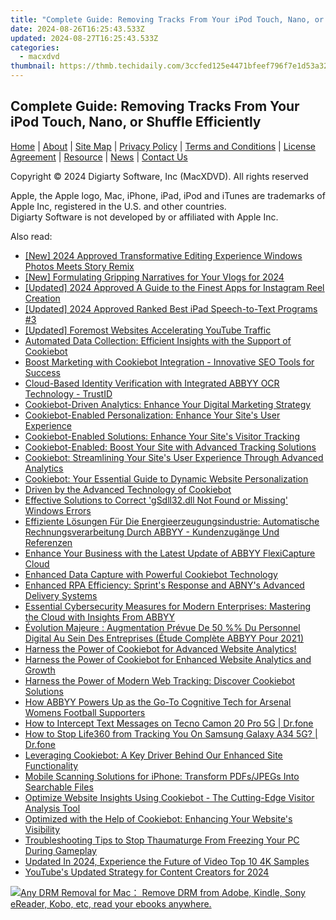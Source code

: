 ```yaml
---
title: "Complete Guide: Removing Tracks From Your iPod Touch, Nano, or Shuffle Efficiently"
date: 2024-08-26T16:25:43.533Z
updated: 2024-08-27T16:25:43.533Z
categories:
  - macxdvd
thumbnail: https://thmb.techidaily.com/3ccfed125e4471bfeef796f7e1d53a32e1cb3d7aef2eb6fc1425b4243cea5954.jpg
---
```


## Complete Guide: Removing Tracks From Your iPod Touch, Nano, or Shuffle Efficiently

[Home](https://tools.techidaily.com/macxdvd/products/) | [About](https://tools.techidaily.com/macxdvd/products/) | [Site Map](https://tools.techidaily.com/macxdvd/products/) | [Privacy Policy](https://tools.techidaily.com/macxdvd/products/) | [Terms and Conditions](https://tools.techidaily.com/macxdvd/products/) | [License Agreement](https://tools.techidaily.com/macxdvd/products/) | [Resource](https://tools.techidaily.com/macxdvd/products/) | [News](https://tools.techidaily.com/macxdvd/products/) | [Contact Us](https://tools.techidaily.com/macxdvd/products/)

Copyright © 2024 Digiarty Software, Inc (MacXDVD). All rights reserved

Apple, the Apple logo, Mac, iPhone, iPad, iPod and iTunes are trademarks of Apple Inc, registered in the U.S. and other countries.  
Digiarty Software is not developed by or affiliated with Apple Inc.

<ins class="adsbygoogle"
     style="display:block"
     data-ad-format="autorelaxed"
     data-ad-client="ca-pub-7571918770474297"
     data-ad-slot="1223367746"></ins>



<ins class="adsbygoogle"
     style="display:block"
     data-ad-client="ca-pub-7571918770474297"
     data-ad-slot="8358498916"
     data-ad-format="auto"
     data-full-width-responsive="true"></ins>

<span class="atpl-alsoreadstyle">Also read:</span>
<div><ul>
<li><a href="https://vp-tips.techidaily.com/new-2024-approved-transformative-editing-experience-windows-photos-meets-story-remix/"><u>[New] 2024 Approved  Transformative Editing Experience  Windows Photos Meets Story Remix</u></a></li>
<li><a href="https://fox-blue.techidaily.com/new-formulating-gripping-narratives-for-your-vlogs-for-2024/"><u>[New] Formulating Gripping Narratives for Your Vlogs for 2024</u></a></li>
<li><a href="https://instagram-video-recordings.techidaily.com/updated-2024-approved-a-guide-to-the-finest-apps-for-instagram-reel-creation/"><u>[Updated] 2024 Approved  A Guide to the Finest Apps for Instagram Reel Creation</u></a></li>
<li><a href="https://desktop-recording.techidaily.com/updated-2024-approved-ranked-best-ipad-speech-to-text-programs-3/"><u>[Updated] 2024 Approved  Ranked Best iPad Speech-to-Text Programs #3</u></a></li>
<li><a href="https://some-knowledge.techidaily.com/updated-foremost-websites-accelerating-youtube-traffic/"><u>[Updated] Foremost Websites Accelerating YouTube Traffic</u></a></li>
<li><a href="https://some-approaches.techidaily.com/automated-data-collection-efficient-insights-with-the-support-of-cookiebot/"><u>Automated Data Collection: Efficient Insights with the Support of Cookiebot</u></a></li>
<li><a href="https://some-approaches.techidaily.com/boost-marketing-with-cookiebot-integration-innovative-seo-tools-for-success/"><u>Boost Marketing with Cookiebot Integration - Innovative SEO Tools for Success</u></a></li>
<li><a href="https://some-approaches.techidaily.com/cloud-based-identity-verification-with-integrated-abbyy-ocr-technology-trustid/"><u>Cloud-Based Identity Verification with Integrated ABBYY OCR Technology - TrustID</u></a></li>
<li><a href="https://some-approaches.techidaily.com/cookiebot-driven-analytics-enhance-your-digital-marketing-strategy/"><u>Cookiebot-Driven Analytics: Enhance Your Digital Marketing Strategy</u></a></li>
<li><a href="https://some-approaches.techidaily.com/cookiebot-enabled-personalization-enhance-your-sites-user-experience/"><u>Cookiebot-Enabled Personalization: Enhance Your Site's User Experience</u></a></li>
<li><a href="https://some-approaches.techidaily.com/cookiebot-enabled-solutions-enhance-your-sites-visitor-tracking/"><u>Cookiebot-Enabled Solutions: Enhance Your Site's Visitor Tracking</u></a></li>
<li><a href="https://some-approaches.techidaily.com/cookiebot-enabled-boost-your-site-with-advanced-tracking-solutions/"><u>Cookiebot-Enabled: Boost Your Site with Advanced Tracking Solutions</u></a></li>
<li><a href="https://some-approaches.techidaily.com/cookiebot-streamlining-your-sites-user-experience-through-advanced-analytics/"><u>Cookiebot: Streamlining Your Site's User Experience Through Advanced Analytics</u></a></li>
<li><a href="https://some-approaches.techidaily.com/cookiebot-your-essential-guide-to-dynamic-website-personalization/"><u>Cookiebot: Your Essential Guide to Dynamic Website Personalization</u></a></li>
<li><a href="https://some-approaches.techidaily.com/driven-by-the-advanced-technology-of-cookiebot/"><u>Driven by the Advanced Technology of Cookiebot</u></a></li>
<li><a href="https://tech-recovery.techidaily.com/effective-solutions-to-correct-gsdll32dll-not-found-or-missing-windows-errors/"><u>Effective Solutions to Correct 'gSdll32.dll Not Found or Missing' Windows Errors</u></a></li>
<li><a href="https://some-approaches.techidaily.com/effiziente-losungen-fur-die-energieerzeugungsindustrie-automatische-rechnungsverarbeitung-durch-abbyy-kundenzugange-und-referenzen/"><u>Effiziente Lösungen Für Die Energieerzeugungsindustrie: Automatische Rechnungsverarbeitung Durch ABBYY - Kundenzugänge Und Referenzen</u></a></li>
<li><a href="https://some-approaches.techidaily.com/enhance-your-business-with-the-latest-update-of-abbyy-flexicapture-cloud/"><u>Enhance Your Business with the Latest Update of ABBYY FlexiCapture Cloud</u></a></li>
<li><a href="https://some-approaches.techidaily.com/enhanced-data-capture-with-powerful-cookiebot-technology/"><u>Enhanced Data Capture with Powerful Cookiebot Technology</u></a></li>
<li><a href="https://some-approaches.techidaily.com/enhanced-rpa-efficiency-sprints-response-and-abnys-advanced-delivery-systems/"><u>Enhanced RPA Efficiency: Sprint's Response and ABNY's Advanced Delivery Systems</u></a></li>
<li><a href="https://some-approaches.techidaily.com/essential-cybersecurity-measures-for-modern-enterprises-mastering-the-cloud-with-insights-from-abbyy/"><u>Essential Cybersecurity Measures for Modern Enterprises: Mastering the Cloud with Insights From ABBYY</u></a></li>
<li><a href="https://some-approaches.techidaily.com/evolution-majeure-augmentation-prevue-de-50-du-personnel-digital-au-sein-des-entreprises-etude-complete-abbyy-pour-2021/"><u>Évolution Majeure : Augmentation Prévue De 50 %% Du Personnel Digital Au Sein Des Entreprises (Étude Complète ABBYY Pour 2021)</u></a></li>
<li><a href="https://some-approaches.techidaily.com/harness-the-power-of-cookiebot-for-advanced-website-analytics/"><u>Harness the Power of Cookiebot for Advanced Website Analytics!</u></a></li>
<li><a href="https://some-approaches.techidaily.com/harness-the-power-of-cookiebot-for-enhanced-website-analytics-and-growth/"><u>Harness the Power of Cookiebot for Enhanced Website Analytics and Growth</u></a></li>
<li><a href="https://some-approaches.techidaily.com/harness-the-power-of-modern-web-tracking-discover-cookiebot-solutions/"><u>Harness the Power of Modern Web Tracking: Discover Cookiebot Solutions</u></a></li>
<li><a href="https://some-approaches.techidaily.com/how-abbyy-powers-up-as-the-go-to-cognitive-tech-for-arsenal-womens-football-supporters/"><u>How ABBYY Powers Up as the Go-To Cognitive Tech for Arsenal Womens Football Supporters</u></a></li>
<li><a href="https://android-location-track.techidaily.com/how-to-intercept-text-messages-on-tecno-camon-20-pro-5g-drfone-by-drfone-virtual-android/"><u>How to Intercept Text Messages on Tecno Camon 20 Pro 5G | Dr.fone</u></a></li>
<li><a href="https://fix-guide.techidaily.com/how-to-stop-life360-from-tracking-you-on-samsung-galaxy-a34-5g-drfone-by-drfone-virtual-android/"><u>How to Stop Life360 from Tracking You On Samsung Galaxy A34 5G? | Dr.fone</u></a></li>
<li><a href="https://some-approaches.techidaily.com/leveraging-cookiebot-a-key-driver-behind-our-enhanced-site-functionality/"><u>Leveraging Cookiebot: A Key Driver Behind Our Enhanced Site Functionality</u></a></li>
<li><a href="https://some-approaches.techidaily.com/mobile-scanning-solutions-for-iphone-transform-pdfsjpegs-into-searchable-files/"><u>Mobile Scanning Solutions for iPhone: Transform PDFs/JPEGs Into Searchable Files</u></a></li>
<li><a href="https://some-approaches.techidaily.com/optimize-website-insights-using-cookiebot-the-cutting-edge-visitor-analysis-tool/"><u>Optimize Website Insights Using Cookiebot - The Cutting-Edge Visitor Analysis Tool</u></a></li>
<li><a href="https://some-approaches.techidaily.com/optimized-with-the-help-of-cookiebot-enhancing-your-websites-visibility/"><u>Optimized with the Help of Cookiebot: Enhancing Your Website's Visibility</u></a></li>
<li><a href="https://win-answers.techidaily.com/troubleshooting-tips-to-stop-thaumaturge-from-freezing-your-pc-during-gameplay/"><u>Troubleshooting Tips to Stop Thaumaturge From Freezing Your PC During Gameplay</u></a></li>
<li><a href="https://ai-driven-video-production.techidaily.com/updated-in-2024-experience-the-future-of-video-top-10-4k-samples/"><u>Updated In 2024, Experience the Future of Video Top 10 4K Samples</u></a></li>
<li><a href="https://facebook-video-footage.techidaily.com/youtubes-updated-strategy-for-content-creators-for-2024/"><u>YouTube's Updated Strategy for Content Creators for 2024</u></a></li>
</ul></div>

<!-- affiliate ads begin -->
<a href="https://secure.2checkout.com/order/checkout.php?PRODS=4600114&QTY=1&AFFILIATE=108875&CART=1"><img src="https://www.epubor.com/images/drm-removal-feature2.png" border="0">Any DRM Removal for Mac： Remove DRM from Adobe, Kindle, Sony eReader, Kobo, etc, read your ebooks anywhere.</a>
<!-- affiliate ads end -->